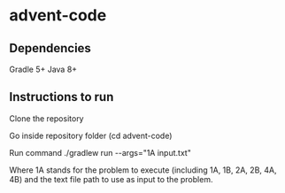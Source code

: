 # advent-code

## Dependencies

Gradle 5+
Java 8+

## Instructions to run

Clone the repository

Go inside repository folder (cd advent-code)

Run command ./gradlew run --args="1A input.txt"

Where 1A stands for the problem to execute (including 1A, 1B, 2A, 2B, 4A, 4B)
and the text file path to use as input to the problem.

